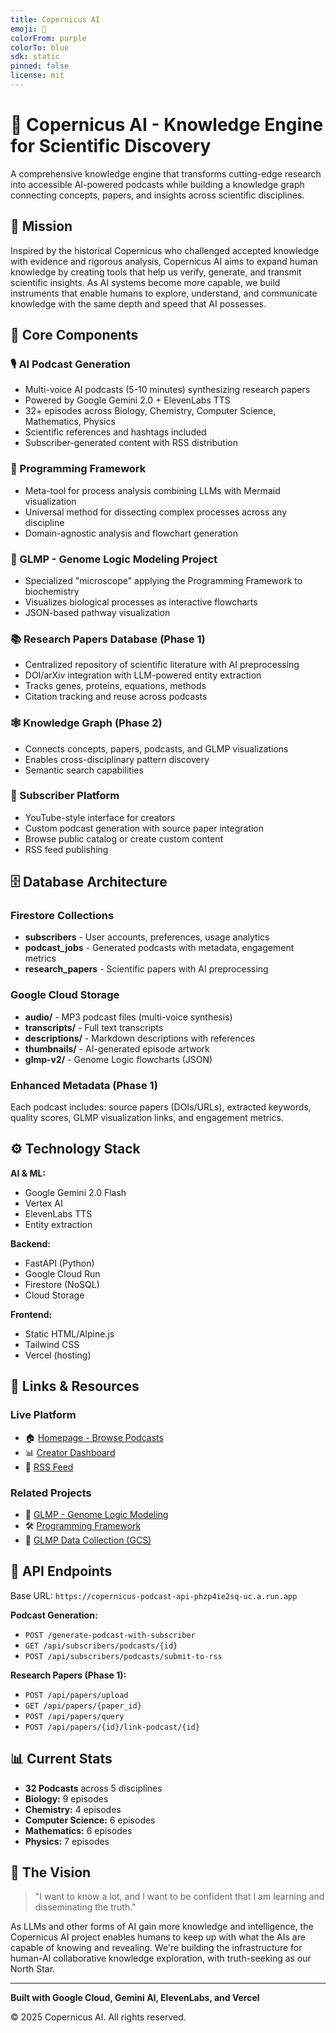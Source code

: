 ```yaml
---
title: Copernicus AI
emoji: 🔬
colorFrom: purple
colorTo: blue
sdk: static
pinned: false
license: mit
---
```


# 🔬 Copernicus AI - Knowledge Engine for Scientific Discovery

A comprehensive knowledge engine that transforms cutting-edge research into accessible AI-powered podcasts while building a knowledge graph connecting concepts, papers, and insights across scientific disciplines.

## 🎯 Mission

Inspired by the historical Copernicus who challenged accepted knowledge with evidence and rigorous analysis, Copernicus AI aims to expand human knowledge by creating tools that help us verify, generate, and transmit scientific insights. As AI systems become more capable, we build instruments that enable humans to explore, understand, and communicate knowledge with the same depth and speed that AI possesses.

## 🚀 Core Components

### 🎙️ AI Podcast Generation
- Multi-voice AI podcasts (5-10 minutes) synthesizing research papers
- Powered by Google Gemini 2.0 + ElevenLabs TTS
- 32+ episodes across Biology, Chemistry, Computer Science, Mathematics, Physics
- Scientific references and hashtags included
- Subscriber-generated content with RSS distribution

### 🔧 Programming Framework
- Meta-tool for process analysis combining LLMs with Mermaid visualization
- Universal method for dissecting complex processes across any discipline
- Domain-agnostic analysis and flowchart generation

### 🧬 GLMP - Genome Logic Modeling Project
- Specialized "microscope" applying the Programming Framework to biochemistry
- Visualizes biological processes as interactive flowcharts
- JSON-based pathway visualization

### 📚 Research Papers Database (Phase 1)
- Centralized repository of scientific literature with AI preprocessing
- DOI/arXiv integration with LLM-powered entity extraction
- Tracks genes, proteins, equations, methods
- Citation tracking and reuse across podcasts

### 🕸️ Knowledge Graph (Phase 2)
- Connects concepts, papers, podcasts, and GLMP visualizations
- Enables cross-disciplinary pattern discovery
- Semantic search capabilities

### 👥 Subscriber Platform
- YouTube-style interface for creators
- Custom podcast generation with source paper integration
- Browse public catalog or create custom content
- RSS feed publishing

## 🗄️ Database Architecture

### Firestore Collections
- **subscribers** - User accounts, preferences, usage analytics
- **podcast_jobs** - Generated podcasts with metadata, engagement metrics
- **research_papers** - Scientific papers with AI preprocessing

### Google Cloud Storage
- **audio/** - MP3 podcast files (multi-voice synthesis)
- **transcripts/** - Full text transcripts
- **descriptions/** - Markdown descriptions with references
- **thumbnails/** - AI-generated episode artwork
- **glmp-v2/** - Genome Logic flowcharts (JSON)

### Enhanced Metadata (Phase 1)
Each podcast includes: source papers (DOIs/URLs), extracted keywords, quality scores, GLMP visualization links, and engagement metrics.

## ⚙️ Technology Stack

**AI & ML:**
- Google Gemini 2.0 Flash
- Vertex AI
- ElevenLabs TTS
- Entity extraction

**Backend:**
- FastAPI (Python)
- Google Cloud Run
- Firestore (NoSQL)
- Cloud Storage

**Frontend:**
- Static HTML/Alpine.js
- Tailwind CSS
- Vercel (hosting)

## 🔗 Links & Resources

### Live Platform
- 🏠 [Homepage - Browse Podcasts](https://www.copernicusai.fyi)
- 📊 [Creator Dashboard](https://www.copernicusai.fyi/subscriber-dashboard.html)
- 📡 [RSS Feed](https://storage.googleapis.com/regal-scholar-453620-r7-podcast-storage/feeds/copernicus-mvp-rss-feed.xml)

### Related Projects
- 🔬 [GLMP - Genome Logic Modeling](https://huggingface.co/spaces/garywelz/glmp)
- 🛠️ [Programming Framework](https://huggingface.co/spaces/garywelz/programming_framework)
- 📁 [GLMP Data Collection (GCS)](https://console.cloud.google.com/storage/browser/regal-scholar-453620-r7-podcast-storage/glmp-v2)

## 🔌 API Endpoints

Base URL: `https://copernicus-podcast-api-phzp4ie2sq-uc.a.run.app`

**Podcast Generation:**
- `POST /generate-podcast-with-subscriber`
- `GET /api/subscribers/podcasts/{id}`
- `POST /api/subscribers/podcasts/submit-to-rss`

**Research Papers (Phase 1):**
- `POST /api/papers/upload`
- `GET /api/papers/{paper_id}`
- `POST /api/papers/query`
- `POST /api/papers/{id}/link-podcast/{id}`

## 📊 Current Stats

- **32 Podcasts** across 5 disciplines
- **Biology:** 9 episodes
- **Chemistry:** 4 episodes  
- **Computer Science:** 6 episodes
- **Mathematics:** 6 episodes
- **Physics:** 7 episodes

## 🌟 The Vision

> "I want to know a lot, and I want to be confident that I am learning and disseminating the truth."

As LLMs and other forms of AI gain more knowledge and intelligence, the Copernicus AI project enables humans to keep up with what the AIs are capable of knowing and revealing. We're building the infrastructure for human-AI collaborative knowledge exploration, with truth-seeking as our North Star.

---

**Built with Google Cloud, Gemini AI, ElevenLabs, and Vercel**

© 2025 Copernicus AI. All rights reserved.

